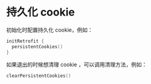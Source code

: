 # 持久化 cookie

初始化时配置持久化 cookie，例如：

```kotlin
initRetrofit {
  persistentCookies()
}
```

如果退出的时候想清理 cookie ，可以调用清理方法，例如：

```kotlin
clearPersistentCookies()
```